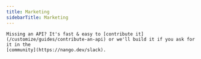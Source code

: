 ```yaml
---
title: Marketing
sidebarTitle: Marketing
---
```



    Missing an API? It's fast & easy to [contribute it](/customize/guides/contribute-an-api) or we'll build it if you ask for it in the
    [community](https://nango.dev/slack).



    
    
    
    
    
    
    
    
    
    
    
    
    
    
    
    
    
    
    
    
    
    
    
    
    
    

